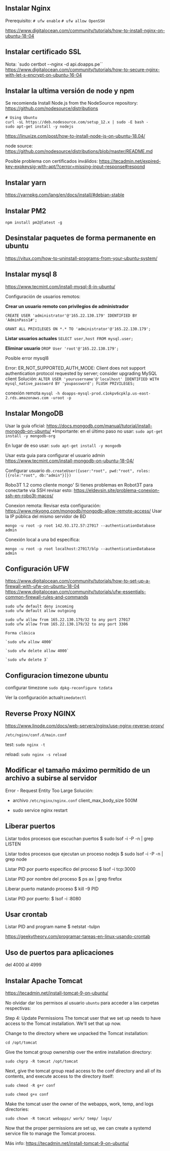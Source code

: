 ## Instalar Nginx
Prerequisito: 
```# ufw enable``` 
```# ufw allow OpenSSH```

https://www.digitalocean.com/community/tutorials/how-to-install-nginx-on-ubuntu-18-04

## Instalar certificado SSL
Nota: `sudo certbot --nginx -d api.doapps.pe``
https://www.digitalocean.com/community/tutorials/how-to-secure-nginx-with-let-s-encrypt-on-ubuntu-16-04


## Instalar la ultima versión de node y npm

Se recomienda Install Node.js from the NodeSource repository: https://github.com/nodesource/distributions

```
# Using Ubuntu
curl -sL https://deb.nodesource.com/setup_12.x | sudo -E bash -
sudo apt-get install -y nodejs
```

https://linuxize.com/post/how-to-install-node-js-on-ubuntu-18.04/

node source:
https://github.com/nodesource/distributions/blob/master/README.md

Posible problema con certificados inválidos:
https://tecadmin.net/expired-key-expkeysig-with-apt/?cerror=missing-input-response#respond

## Instalar yarn
https://yarnpkg.com/lang/en/docs/install/#debian-stable

## Instalar PM2

`npm install pm2@latest -g`

## Desinstalar paquetes de forma permanente en ubuntu
https://vitux.com/how-to-uninstall-programs-from-your-ubuntu-system/

## Instalar mysql 8 
https://www.tecmint.com/install-mysql-8-in-ubuntu/

Configuración de usuarios remotos:

**Crear un usuario remoto con privilegios de administrador**

`CREATE USER 'administrator'@'165.22.130.179' IDENTIFIED BY 'AdminPass1#';`

`GRANT ALL PRIVILEGES ON *.* TO 'administrator'@'165.22.130.179';`

**Listar usuarios actuales**
`SELECT user,host FROM mysql.user;`

**Eliminar usuario**
`DROP User 'root'@'165.22.130.179';`

Posible error mysql8

Error: ER_NOT_SUPPORTED_AUTH_MODE: Client does not support authentication protocol requested by server; consider upgrading MySQL client
Solución:
`ALTER USER 'yourusername'@'localhost' IDENTIFIED WITH mysql_native_password BY 'youpassword';
FLUSH PRIVILEGES;`

conexión remota
`mysql -h doapps-mysql-prod.c1okpv6cpklp.us-east-2.rds.amazonaws.com -uroot -p`
## Instalar MongoDB
Usar la guía oficial: https://docs.mongodb.com/manual/tutorial/install-mongodb-on-ubuntu/
*Importante: en el último paso no usar:
```sudo apt-get install -y mongodb-org```

En lugar de eso usar:
```sudo apt-get install -y mongodb```

Usar esta guia para configurar el usuario admin
https://www.tecmint.com/install-mongodb-on-ubuntu-18-04/

Configurar usuario
```db.createUser({user:"root", pwd:"root", roles:[{role:"root", db:"admin"}]})``` 

Robo3T 1.2 como cliente mongo'
Si tienes problemas en Robot3T para conectarte via SSH revisar esto: https://eldevsin.site/problema-conexion-ssh-en-robo3t-macos/

Conexion remota:
Revisar esta configuración: https://www.mkyong.com/mongodb/mongodb-allow-remote-access/
Usar la IP pública del mismo servidor de BD

`mongo -u root -p root 142.93.172.57:27017 --authenticationDatabase admin`

Conexión local a una bd específica:

`mongo -u root -p root localhost:27017/blp --authenticationDatabase admin`

## Configuración UFW

https://www.digitalocean.com/community/tutorials/how-to-set-up-a-firewall-with-ufw-on-ubuntu-18-04
https://www.digitalocean.com/community/tutorials/ufw-essentials-common-firewall-rules-and-commands

```
sudo ufw default deny incoming
sudo ufw default allow outgoing

sudo ufw allow from 165.22.130.179/32 to any port 27017
sudo ufw allow from 165.22.130.179/32 to any port 3306

Forma clásica

`sudo ufw allow 4000`

`sudo ufw delete allow 4000`

`sudo ufw delete 3`
```

## Configuracion timezone ubuntu

configurar timezone `sudo dpkg-reconfigure tzdata`

Ver la configuración actual`timedatectl`

## Reverse Proxy NGINX

https://www.linode.com/docs/web-servers/nginx/use-nginx-reverse-proxy/

`/etc/nginx/conf.d/main.conf`

test: `sudo nginx -t`

reload: `sudo nginx -s reload`

## Modificar el tamaño máximo permitido de un archivo a subirse al servidor 
Error - Request Entity Too Large
Solución: 
- archivo `/etc/nginx/nginx.conf`
    client_max_body_size 500M
    
- sudo service nginx restart

## Liberar puertos


Listar todos procesos que escuchan puertos
$ sudo lsof -i -P -n | grep LISTEN 

Listar todos procesos que ejecutan un proceso nodejs
$ sudo lsof -i -P -n | grep node

Listar PID por puerto especifico del proceso
$ lsof -i tcp:3000

Listar PID por nombre del proceso
$ ps ax | grep firefox

Liberar puerto matando proceso
$ kill -9 PID

Listar PID por puerto:
$ lsof -i :8080
## Usar crontab

Listar PID and program name
$ netstat -tulpn

https://geekytheory.com/programar-tareas-en-linux-usando-crontab

## Uso de puertos para aplicaciones

del 4000 al 4999

## Instalar Apache Tomcat

https://tecadmin.net/install-tomcat-9-on-ubuntu/

No olvidar dar los permisos al usuario `ubuntu` para acceder a las carpetas respectivas:

Step 4: Update Permissions
The tomcat user that we set up needs to have access to the Tomcat installation. We'll set that up now.

Change to the directory where we unpacked the Tomcat installation:

`cd /opt/tomcat`

Give the tomcat group ownership over the entire installation directory:

`sudo chgrp -R tomcat /opt/tomcat`

Next, give the tomcat group read access to the conf directory and all of its contents, and execute access to the directory itself:

`sudo chmod -R g+r conf`

`sudo chmod g+x conf`

Make the tomcat user the owner of the webapps, work, temp, and logs directories:

`sudo chown -R tomcat webapps/ work/ temp/ logs/`

Now that the proper permissions are set up, we can create a systemd service file to manage the Tomcat process.

Más info: https://tecadmin.net/install-tomcat-9-on-ubuntu/